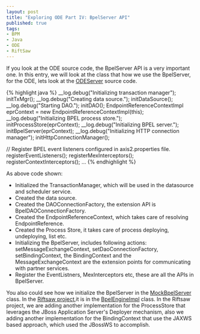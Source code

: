 ```yaml
--- 
layout: post
title: "Exploring ODE Part IV: BpelServer API"
published: true
tags: 
- BPM
- Java
- ODE
- RiftSaw
---
```

If you look at the ODE source code, the BpelServer API is a very important one. In this entry, we will look at the class that how we use the BpelServer, for the ODE, lets look at the [ODEServer](http://svn.apache.org/repos/asf/ode/trunk/axis2/src/main/java/org/apache/ode/axis2/ODEServer.java) source code.

{% highlight java %}
__log.debug("Initializing transaction manager");
initTxMgr();
__log.debug("Creating data source.");
initDataSource();
__log.debug("Starting DAO.");
initDAO();
EndpointReferenceContextImpl eprContext = new EndpointReferenceContextImpl(this);
__log.debug("Initializing BPEL process store.");
initProcessStore(eprContext);
__log.debug("Initializing BPEL server.");
initBpelServer(eprContext);
 __log.debug("Initializing HTTP connection manager");
 initHttpConnectionManager();

// Register BPEL event listeners configured in axis2.properties file.
registerEventListeners();
registerMexInterceptors();
registerContextInterceptors(); 
...
{% endhighlight %}

As above code shown:

* Initialized the TransactionManager, which will be used in the datasource and scheduler service.
* Created the data source.
* Created the DAOConnectionFactory, the extension API is BpelDAOConnectionFactory.
* Created the EndpointReferenceContext, which takes care of resolving EndpointReference.
* Created the Process Store, it takes care of process deploying, undeploying, list etc.
* Initializing the BpelServer, includes following actions: setMessageExchangeContext, setDaoConnectionFactory, setBindingContext, the BindingContext and the MessageExchangeContext are the extension points for communicating with partner services.
* Register the EventListners, MexInterceptors etc, these are all the APIs in BpelServer.


You also could see how we initialize the BpelServer in the [MockBpelServer](http://svn.apache.org/repos/asf/ode/trunk/engine/src/test/java/org/apache/ode/bpel/runtime/MockBpelServer.java) class. In the [Riftsaw project](http://www.jboss.org/riftsaw),it is in the [BpelEngineImpl](http://anonsvn.jboss.org/repos/riftsaw/trunk/runtime/engine/src/main/java/org/jboss/soa/bpel/runtime/engine/ode/BPELEngineImpl.java) class. In the Riftsaw project, we are adding another implementation for the ProcessStore that leverages the JBoss Application Server's Deployer mechanism, also we adding another implementation for the BindingContext that use the JAXWS based approach, which used the JBossWS to accomplish.
